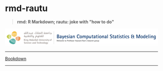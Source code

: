# rmd-rautu

> **rmd: R Markdown; rautu: joke with "how to do"**

![](screen_shot.png)

***

[Bookdown](http://mynameislaure.github.io/rmd-rautu)

***
